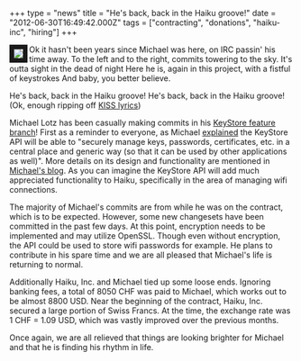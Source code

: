 +++
type = "news"
title = "He's back, back in the Haiku groove!"
date = "2012-06-30T16:49:42.000Z"
tags = ["contracting", "donations", "haiku-inc", "hiring"]
+++

<img src="/files/lighter.png" border="8" align="left" />

Ok it hasn't been years since Michael was here, on IRC passin' his time away.
To the left and to the right, commits towering to the sky.
It's outta sight in the dead of night
Here he is, again in this project, with a fistful of keystrokes
And baby, you better believe. 

He's back, back in the Haiku groove!
He's back, back in the Haiku groove!
(Ok, enough ripping off <a href="http://www.youtube.com/watch?v=L-4vMQOOiUY">KISS lyrics</a>)

Michael Lotz has been casually making commits in his <a href="https://github.com/mmlr/haiku/commits/key_store">KeyStore feature branch</a>! First as a reminder to everyone, as Michael <a href="/blog/mmlr/2011-11-28_bugs_back_wireless_and_friends">explained</a> the KeyStore API will be able to "securely manage keys, passwords, certificates, etc. in a central place and generic way (so that it can be used by other applications as well)". More details on its design and functionality are mentioned in <a href="/blog/mmlr/2011-12-23_api_design_hard_finding_bugs_can_be_made_easy">Michael's blog</a>. As you can imagine the KeyStore API will add much appreciated functionality to Haiku, specifically in the area of managing wifi connections.

<!--more-->

The majority of Michael's commits are from while he was on the contract, which is to be expected. However, some new changesets have been committed in the past few days. At this point, encryption needs to be implemented and may utilize OpenSSL. Though even without encryption, the API could be used to store wifi passwords for example. He plans to contribute in his spare time and we are all pleased that Michael's life is returning to normal.

Additionally Haiku, Inc. and Michael tied up some loose ends. Ignoring banking fees, a total of 8050 CHF was paid to Michael, which works out to be almost 8800 USD. Near the beginning of the contract, Haiku, Inc. secured a large portion of Swiss Francs. At the time, the exchange rate was 1 CHF = 1.09 USD, which was vastly improved over the previous months.

Once again, we are all relieved that things are looking brighter for Michael and that he is finding his rhythm in life.